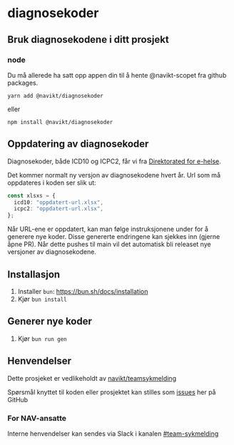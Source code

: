 # diagnosekoder

## Bruk diagnosekodene i ditt prosjekt

### node

Du må allerede ha satt opp appen din til å hente @navikt-scopet fra github packages.

```
yarn add @navikt/diagnosekoder
```

eller

```
npm install @navikt/diagnosekoder
```


## Oppdatering av diagnosekoder

Diagnosekoder, både ICD10 og ICPC2, får vi fra [Direktorated for e-helse](https://www.ehelse.no/kodeverk-og-terminologi/ICD-10-og-ICD-11).

Det kommer normalt ny versjon av diagnosekodene hvert år.
Url som må oppdateres i koden ser slik ut:

```typescript
const xlsxs = {
  icd10: "oppdatert-url.xlsx",
  icpc2: "oppdatert-url.xlsx",
};
```

Når URL-ene er oppdatert, kan man følge instruksjonene under for å generere nye koder. Disse genererte endringene kan sjekkes inn (gjerne åpne PR). Når dette pushes til main vil det automatisk bli releaset nye versjoner av diagnosekodene.

## Installasjon

1. Installer `bun`: https://bun.sh/docs/installation
2. Kjør `bun install`

## Generer nye koder

1. Kjør `bun run gen`

## Henvendelser

Dette prosjeket er vedlikeholdt av [navikt/teamsykmelding](CODEOWNERS)

Spørsmål knyttet til koden eller prosjektet kan stilles som
[issues](https://github.com/navikt/syfodiagnosecodegeneratorjson/issues) her på GitHub

### For NAV-ansatte

Interne henvendelser kan sendes via Slack i kanalen [#team-sykmelding](https://nav-it.slack.com/archives/CMA3XV997)
